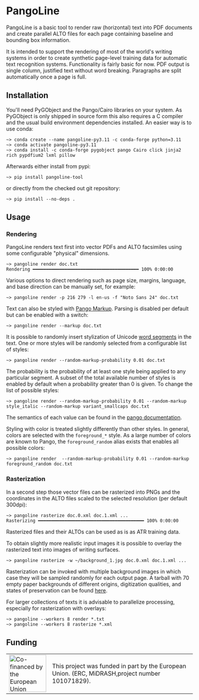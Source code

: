 # PangoLine

PangoLine is a basic tool to render raw (horizontal) text into PDF documents
and create parallel ALTO files for each page containing baseline and bounding
box information. 

It is intended to support the rendering of most of the world's writing systems
in order to create synthetic page-level training data for automatic text
recognition systems. Functionality is fairly basic for now. PDF output is
single column, justified text without word breaking. Paragraphs are split
automatically once a page is full.

## Installation

You'll need PyGObject and the Pango/Cairo libraries on your system. As
PyGObject is only shipped in source form this also requires a C compiler and
the usual build environment dependencies installed. An easier way is to use conda:

    ~> conda create --name pangoline-py3.11 -c conda-forge python=3.11
    ~> conda activate pangoline-py3.11
    ~> conda install -c conda-forge pygobject pango Cairo click jinja2 rich pypdfium2 lxml pillow

Afterwards either install from pypi:

    ~> pip install pangoline-tool

or directly from the checked out git repository:

    ~> pip install --no-deps .

## Usage

### Rendering

PangoLine renders text first into vector PDFs and ALTO facsimiles using some
configurable "physical" dimensions.

    ~> pangoline render doc.txt
    Rendering ━━━━━━━━━━━━━━━━━━━━━━━━━━━━━━━━━━━━━━━━ 100% 0:00:00

Various options to direct rendering such as page size, margins, language, and
base direction can be manually set, for example:

    ~> pangoline render -p 216 279 -l en-us -f "Noto Sans 24" doc.txt

Text can also be styled with [Pango
Markup](https://docs.gtk.org/Pango/pango_markup.html). Parsing is disabled per
default but can be enabled with a switch:

    ~> pangoline render --markup doc.txt

It is possible to randomly insert stylization of Unicode [word
segments](https://unicode.org/reports/tr29/#Word_Boundaries) in the text. One
or more styles will be randomly selected from a configurable list of styles:

    ~> pangoline render --random-markup-probability 0.01 doc.txt

The probability is the probability of at least one style being applied to any
particular segment. A subset of the total available number of styles is enabled
by default when a probability greater than 0 is given. To change the list of
possible styles:

    ~> pangoline render --random-markup-probability 0.01 --random-markup style_italic --random-markup variant_smallcaps doc.txt

The semantics of each value can be found in the [pango documentation](https://docs.gtk.org/Pango/pango_markup.html).

Styling with color is treated slightly differently than other styles. In
general, colors are selected with the `foreground_*` style. As a large number
of colors are known to Pango, the `foreground_random` alias exists that enables
all possible colors:

    ~> pangoline render  --random-markup-probability 0.01 --random-markup foreground_random doc.txt

### Rasterization

In a second step those vector files can be rasterized into PNGs and the
coordinates in the ALTO files scaled to the selected resolution (per default
300dpi):

    ~> pangoline rasterize doc.0.xml doc.1.xml ...
    Rasterizing ━━━━━━━━━━━━━━━━━━━━━━━━━━━━━━━━━━━━━━━━ 100% 0:00:00

Rasterized files and their ALTOs can be used as is as ATR training data.

To obtain slightly more realistic input images it is possible to overlay the
rasterized text into images of writing surfaces.

    ~> pangoline rasterize -w ~/background_1.jpg doc.0.xml doc.1.xml ...

Rasterization can be invoked with multiple background images in which case they
will be sampled randomly for each output page. A tarball with 70 empty paper
backgrounds of different origins, digitization qualities, and states of
preservation can be found [here](http://l.unchti.me/paper.tar).

For larger collections of texts it is advisable to parallelize processing,
especially for rasterization with overlays:

    ~> pangoline --workers 8 render *.txt
    ~> pangoline --workers 8 rasterize *.xml

## Funding

<table border="0">
 <tr>
    <td> <img src="https://raw.githubusercontent.com/mittagessen/kraken/main/docs/_static/normal-reproduction-low-resolution.jpg" alt="Co-financed by the European Union" width="100"/></td>
    <td>This project was funded in part by the European Union. (ERC, MiDRASH,project number 101071829).</td>
 </tr>
</table>
